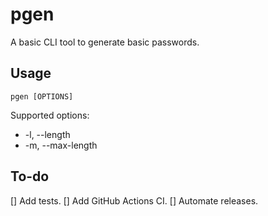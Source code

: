 # pgen 

A basic CLI tool to generate basic passwords.

## Usage

`pgen [OPTIONS]`

Supported options:
- -l, --length <LENGTH>
- -m, --max-length <MAX LENGTH>

## To-do
[] Add tests.
[] Add GitHub Actions CI.
[] Automate releases.

